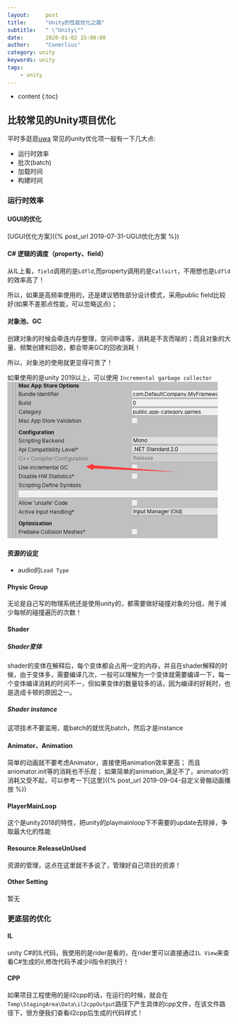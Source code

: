 ```yaml
---
layout:     post
title:      "Unity的性能优化之路"
subtitle:   " \"Unity\""
date:       2020-01-02 15:00:00
author:     "Conerlius"
category: unity
keywords: unity
tags:
    - unity
---
```

* content
{:toc}

## 比较常见的Unity项目优化
平时多逛逛[uwa](https://blog.uwa4d.com/category/technology/)
常见的unity优化项一般有一下几大点:
* 运行时效率
* 批次(batch)
* 加载时间
* 构建时间
  
### 运行时效率
#### UGUI的优化
[UGUI优化方案]({% post_url 2019-07-31-UGUI优化方案 %})
#### C# 逻辑的调度（property、field）
从IL上看，`field`调用的是`Ldfld`,而property调用的是`Callvirt`，不用想也是`Ldfld`的效率高了！

所以，如果是高频率使用的，还是建议牺牲部分设计模式，采用public field比较好(如果不差那点性能，可以忽略这点)；
#### 对象池、GC
创建对象的时候会牵连内存整理，空间申请等，消耗是不言而喻的；而且对象的大量、频繁创建和回收，都会带来GC的回收消耗！

所以，对象池的使用就更显得可贵了！

如果使用的是unity 2019以上，可以使用 `Incremental garbage collector`
![png](/images/Unity/untiy_性能优化.png)

#### 资源的设定
* audio的`Load Type`

#### Physic Group
无论是自己写的物理系统还是使用unity的，都需要做好碰撞对象的分组，用于减少每帧的碰撞遍历的次数！

#### Shader
##### Shader变体
shader的变体在解释后，每个变体都会占用一定的内存，并且在shader解释的时候，由于变体多，需要编译几次，一般可以理解为一个变体就需要编译一下，每一个变体编译消耗的时间不一，但如果变体的数量较多的话，因为编译的好耗时，也是造成卡顿的原因之一。
##### Shader instance
这项技术不要滥用，能batch的就优先batch，然后才是instance

#### Animator、Animation
简单的动画就不要考虑Animator，直接使用animation效率更高；
而且aniomator.init等的消耗也不乐观；
如果简单的animation,满足不了，animator的消耗又受不起，可以参考一下[这里]({% post_url 2019-09-04-自定义骨骼动画播放 %})
#### PlayerMainLoop
这个是unity2018的特性，把unity的playmainloop下不需要的update去除掉，争取最大化的性能
#### Resource.ReleaseUnUsed
资源的管理，这点在这里就不多说了，管理好自己项目的资源！
#### Other Setting
暂无

### 更底层的优化
#### IL
unity C#的IL代码，我使用的是rider是看的，在rider里可以直接通过`IL View`来查看C#生成的il,修改代码予减少il指令的执行！
#### CPP
如果项目工程使用的是il2cpp的话，在运行的时候，就会在`Temp\StagingArea\Data\il2cppOutput`路径下产生具体的cpp文件，在该文件路径下，很方便我们查看il2cpp后生成的代码样式！